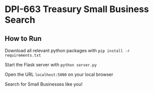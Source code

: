 # DPI-663 Treasury Small Business Search
## How to Run
Download all relevant python packages with `pip install -r requirements.txt`

Start the Flask server with `python server.py`

Open the URL `localhost:5000` on your local browser

Search for Small Businesses like you!
